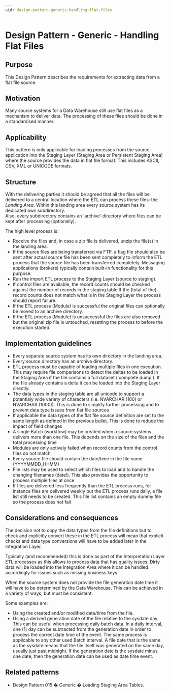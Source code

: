 ```yaml
---
uid: design-pattern-generic-handling-flat-files
---
```


# Design Pattern - Generic - Handling Flat Files

## Purpose

This Design Pattern describes the requirements for extracting data from a flat file source.

## Motivation

Many source systems for a Data Warehouse still use flat files as a mechanism to deliver data. The processing of these files should be done in a standardised manner.

## Applicability

This pattern is only applicable for loading processes from the source application into the Staging Layer (Staging Area or Persistent Staging Area) where the source provides the data in flat file format. This includes ASCII, CSV, XML or UNICODE formats.

## Structure

With the delivering parties it should be agreed that all the files will be delivered to a central location where the ETL can process these files: the *Landing Area*. Within this landing area every source system has its dedicated own subdirectory.  
Also, every subdirectory contains an 'archive' directory where files can be kept after processing (optionally). 

The high level process is:

* Receive the files and, in case a zip file is delivered, unzip the file(s) in the landing area.
* If the source files are being transferred via FTP, a flag file should also be sent after actual source file has been sent completely to inform the ETL process that the source file has been transferred completely.
Messaging applications (brokers) typically contain built-in functionality for this purpose.
* Run the import ETL process to the Staging Layer (source to staging). 
* If control files are available, the record counts should be checked against the number of records in the staging table.If the (total of the) record counts does not match what is in the Staging Layer the process should report failure.
* If the ETL process (Module) is successful the original files can optionally be moved to an archive directory. 
* If the ETL process (Module) is unsuccessful the files are also removed but the original zip file is untouched, resetting the process to before the execution started.

## Implementation guidelines

* Every separate source system has its own directory in the landing area.
* Every source directory has an archive directory.
* ETL process must be capable of loading multiple files in one execution. This may require file comparisons to detect the deltas to be loaded in the Staging Area if the file contains a full dataset ('complete dump'). If the file already contains a delta it can be loaded into the Staging Layer directly.
* The data types in the staging table are all unicode to support a potentialy wide variety of characters (i.e. NVARCHAR (100) or NVARCHAR (1000)). This is done to simplify further processing and to prevent data type issues from flat file sources
* If applicable the data types of the flat file source definition are set to the same length as defined in the previous bullet.  This is done to reduce the impact of field changes
* A single Batch (workflow) may be created when a source systems delivers more than one file. This depends on the size of the files and the total processing time
* Modules are only actively failed when record counts from the control files do not match.
* Every source file should contain the date/time in the file name (YYYYMMDD_HHMM)
* File lists may be used to select which files to load and to handle the changing filenames (date!). This also provides the opportunity to process multiple files at once
* If files are delivered less frequently than the ETL process runs, for instance files are delivered weekly but the ETL process runs daily, a file list still needs to be created. This file list contains an empty dummy file so the process does not fail

## Considerations and consequences

The decision not to copy the data types from the file definitions but to check and explicitly convert these in the ETL process will mean that explicit checks and data type conversions will have to be added later in the Integration Layer. 

Typically (and recommended) this is done as part of the Interpretation Layer ETL processes as this allows to process data that has quality issues. Dirty data will be loaded into the Integration Area where it can be handled accordingly for issues such as missing business keys.

When the source system does not provide the file generation date time it will have to be determined by the Data Warehouse. 
This can be achieved in a variety of ways, but must be consistent. 

Some examples are:

* Using the created and/or modified date/time from the file.
* Using a derived generation date of the file relative to the sysdate day. This can be useful when processing daily batch data. In a daily interval, one (1) day can be subtracted from the generation date in order to process the correct date time of the event. The same process is applicable to any other used Batch interval. A file date that is the same as the sysdate means that the file itself was generated on the same day, usually just past midnight. If the generation date is the sysdate minus one date, then the generation date can be used as date time event.

## Related patterns

* Design Pattern 015 � Generic � Loading Staging Area Tables.